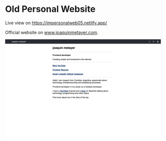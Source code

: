 # Old Personal Website

Live view on https://jmpersonalweb05.netlify.app/

Official website on www.joaquinmetayer.com.

<img src="./Screenshot 2022-12-09 at 17.49.38.png">

